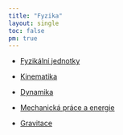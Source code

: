 ```yaml
---
title: "Fyzika"
layout: single
toc: false
pm: true
---
```

<div id="menu">
    <section id="menu-section">

- [Fyzikální jednotky](/notes/school/physics/units-in-physics)
- [Kinematika](/notes/school/physics/kinematics/)
- [Dynamika](/notes/school/physics/dynamics/)
- [Mechanická práce a energie](/notes/school/physics/work-and-energy/)
- [Gravitace](/notes/school/physics/gravity)

    </section>
</div>